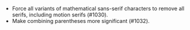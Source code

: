  - Force all variants of mathematical sans-serif characters to remove all serifs, including motion serifs (#1030).
 - Make combining parentheses more significant (#1032).